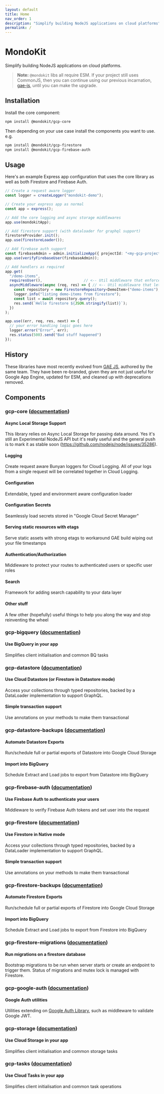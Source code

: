 ```yaml
---
layout: default
title: Home
nav_order: 1
description: "Simplify building NodeJS applications on cloud platforms"
permalink: /
---
```


# MondoKit

Simplify building NodeJS applications on cloud platforms. 

> **Note:** `@mondokit` libs all require ESM. If your project still uses CommonJS, then you can continue using our previous incarnation, [gae-js](https://mondo-mob.github.io/gae-js-docs), until you can make the upgrade.

## Installation

Install the core component:
```sh
npm install @mondokit/gcp-core
```

Then depending on your use case install the components you want to use. e.g.

```sh
npm install @mondokit/gcp-firestore
npm install @mondokit/gcp-firebase-auth
```

## Usage
Here's an example Express app configuration that uses the core library as well as both Firestore and Firebase Auth.

```typescript
// Create a request aware logger
const logger = createLogger("mondokit-demo");

// Create your express app as normal
const app = express();

// Add the core logging and async storage middlewares
app.use(mondokitApp);

// Add firestore support (with dataloader for graphql support)
firestoreProvider.init();
app.use(firestoreLoader());

// Add firebase auth support
const firebaseAdmin = admin.initializeApp({ projectId: "<my-gcp-project-id>" });
app.use(verifyFirebaseUser(firebaseAdmin));

// Add handlers as required
app.get(
  "/demo-items",
  requiresUser(),                   // <-- Util middleware that enforces a valid user
  asyncMiddleware(async (req, res) => { // <-- Util middleware that lets you write async handlers
    const repository = new FirestoreRepository<DemoItem>("demo-items");
    logger.info("listing demo-items from firestore");
    const list = await repository.query();
    res.send(`Hello firestore ${JSON.stringify(list)}`);
  })
);

app.use((err, req, res, next) => {
  // your error handling logic goes here
  logger.error("Error", err);
  res.status(500).send("Bad stuff happened")
});
```

## History

These libraries have most recently evolved from [GAE JS](https://github.com/mondo-mob/gae-js), authored by the same team. They have been re-branded,
given they are not just useful for Google App Engine, updated for ESM, and cleaned up with deprecations removed.

## Components

### gcp-core ([documentation](packages/gcp-core.md))

#### Async Local Storage Support

This library relies on Async Local Storage for passing data around. Yes it's still an Experimental NodeJS
API but it's really useful and the general push is to mark it as stable soon (https://github.com/nodejs/node/issues/35286).

#### Logging
Create request aware Bunyan loggers for Cloud Logging.
All of your logs from a single request will be correlated together in Cloud Logging.

#### Configuration
Extendable, typed and environment aware configuration loader

#### Configuration Secrets
Seamlessly load secrets stored in "Google Cloud Secret Manager"

#### Serving static resources with etags
Serve static assets with strong etags to workaround GAE build wiping out your file timestamps

#### Authentication/Authorization
Middleware to protect your routes to authenticated users or specific user roles

#### Search
Framework for adding search capability to your data layer

#### Other stuff
A few other (hopefully) useful things to help you along the way and stop reinventing the wheel

### gcp-bigquery ([documentation](packages/gcp-bigquery.md))
#### Use BigQuery in your app
Simplifies client initialisation and common BQ tasks

### gcp-datastore ([documentation](packages/gcp-datastore.md))

#### Use Cloud Datastore (or Firestore in Datastore mode)
Access your collections through typed repositories, backed by a DataLoader implementation to support GraphQL.

#### Simple transaction support
Use annotations on your methods to make them transactional

### gcp-datastore-backups ([documentation](packages/gcp-datastore-backups.md))
#### Automate Datastore Exports
Run/schedule full or partial exports of Datastore into Google Cloud Storage
#### Import into BigQuery
Schedule Extract and Load jobs to export from Datastore into BigQuery

### gcp-firebase-auth ([documentation](packages/gcp-firebase-auth.md))
#### Use Firebase Auth to authenticate your users
Middleware to verify Firebase Auth tokens and set user into the request

### gcp-firestore ([documentation](packages/gcp-firestore.md))

#### Use Firestore in Native mode
Access your collections through typed repositories, backed by a DataLoader implementation to support GraphQL.

#### Simple transaction support
Use annotations on your methods to make them transactional

### gcp-firestore-backups ([documentation](packages/gcp-firestore-backups.md))
#### Automate Firestore Exports
Run/schedule full or partial exports of Firestore into Google Cloud Storage
#### Import into BigQuery
Schedule Extract and Load jobs to export from Firestore into BigQuery

### gcp-firestore-migrations ([documentation](./packages/gcp-firestore-migrations.md))
#### Run migrations on a firestore database
Bootstrap migrations to be run when server starts or create an endpoint to trigger them. Status of migrations and mutex lock is managed with Firestore.

### gcp-google-auth ([documentation](./packages/gcp-google-auth.md))
#### Google Auth utilities
Utilities extending on [Google Auth Library](https://github.com/googleapis/google-auth-library-nodejs#readme), such as middleware to validate Google JWT.

### gcp-storage ([documentation](./packages/gcp-storage.md))
#### Use Cloud Storage in your app
Simplifies client initialisation and common storage tasks

### gcp-tasks ([documentation](./packages/gcp-tasks.md))
#### Use Cloud Tasks in your app
Simplifies client initialisation and common task operations

